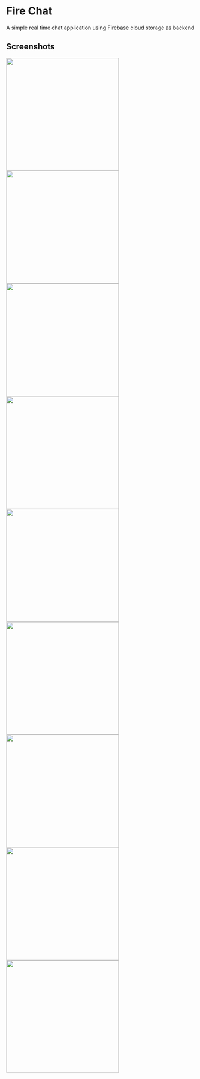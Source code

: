 # Fire Chat
A simple real time chat application using Firebase cloud storage as backend

## Screenshots
<img src="https://github.com/iamarjun/fire_chat/blob/master/screenshots/Screenshot_20200904-132440.jpg" width="300" >
<img src="https://github.com/iamarjun/fire_chat/blob/master/screenshots/Screenshot_20200904-132450.jpg" width="300" >
<img src="https://github.com/iamarjun/fire_chat/blob/master/screenshots/Screenshot_20200904-132459.jpg" width="300" >
<img src="https://github.com/iamarjun/fire_chat/blob/master/screenshots/Screenshot_20200904-132514.jpg" width="300" >
<img src="https://github.com/iamarjun/fire_chat/blob/master/screenshots/Screenshot_20200904-132521.jpg" width="300" >
<img src="https://github.com/iamarjun/fire_chat/blob/master/screenshots/Screenshot_20200904-132542.png" width="300" >
<img src="https://github.com/iamarjun/fire_chat/blob/master/screenshots/Screenshot_20200904-132611.png" width="300" >
<img src="https://github.com/iamarjun/fire_chat/blob/master/screenshots/Screenshot_20200904-132802.png" width="300" >
<img src="https://github.com/iamarjun/fire_chat/blob/master/screenshots/Screenshot_20200904-132805.jpg" width="300" >
